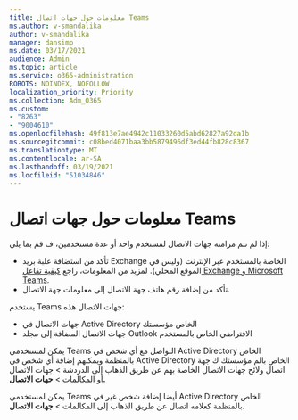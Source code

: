 ```yaml
---
title: معلومات حول جهات اتصال Teams
ms.author: v-smandalika
author: v-smandalika
manager: dansimp
ms.date: 03/17/2021
audience: Admin
ms.topic: article
ms.service: o365-administration
ROBOTS: NOINDEX, NOFOLLOW
localization_priority: Priority
ms.collection: Adm_O365
ms.custom:
- "8263"
- "9004610"
ms.openlocfilehash: 49f813e7ae4942c11033260d5abd62827a92da1b
ms.sourcegitcommit: c08bed4071baa3bb5879496df3ed44fb828c8367
ms.translationtype: MT
ms.contentlocale: ar-SA
ms.lasthandoff: 03/19/2021
ms.locfileid: "51034846"
---
```

# <a name="information-about-teams-contacts"></a>معلومات حول جهات اتصال Teams

إذا لم تتم مزامنة جهات الاتصال لمستخدم واحد أو عدة مستخدمين، ف قم بما يلي:
- تأكد من استضافة علبة بريد Exchange الخاصة بالمستخدم عبر الإنترنت (وليس في الموقع المحلي). لمزيد من المعلومات، راجع [كيفية تفاعل Exchange و Microsoft Teams](https://docs.microsoft.com/microsoftteams/exchange-teams-interact).
- تأكد من إضافة رقم هاتف جهة الاتصال إلى معلومات جهة الاتصال.

يستخدم Teams جهات الاتصال هذه:

- جهات الاتصال في Active Directory الخاص مؤسستك
- جهات الاتصال المضافة إلى مجلد Outlook الافتراضي الخاص بالمستخدم

يمكن لمستخدمي Teams التواصل مع أي شخص في Active Directory الخاص بالمنظمة ويمكنهم إضافة أي شخص في Active Directory الخاص بالم مؤسستك ك جهة اتصال ولائح جهات الاتصال الخاصة بهم عن طريق الذهاب إلى الدردشة > جهات الاتصال أو المكالمات > **جهات الاتصال.**

يمكن لمستخدمي Teams أيضا إضافة شخص غير في Active Directory الخاص بالمنظمة كعلامه اتصال عن طريق الذهاب إلى المكالمات > **جهات الاتصال.**


